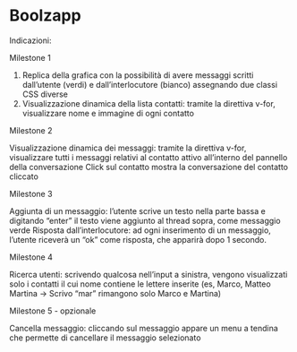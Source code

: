 Boolzapp
===
Indicazioni:

Milestone 1

1. Replica della grafica con la possibilità di avere messaggi scritti dall’utente (verdi) e dall’interlocutore (bianco) assegnando due classi CSS diverse
2. Visualizzazione dinamica della lista contatti: tramite la direttiva v-for, visualizzare nome e immagine di ogni contatto

Milestone 2

Visualizzazione dinamica dei messaggi: tramite la direttiva v-for, visualizzare tutti i messaggi relativi al contatto attivo all’interno del pannello della conversazione
Click sul contatto mostra la conversazione del contatto cliccato

Milestone 3

Aggiunta di un messaggio: l’utente scrive un testo nella parte bassa e digitando “enter” il testo viene aggiunto al thread sopra, come messaggio verde
Risposta dall’interlocutore: ad ogni inserimento di un messaggio, l’utente riceverà un “ok” come risposta, che apparirà dopo 1 secondo.

Milestone 4

Ricerca utenti: scrivendo qualcosa nell’input a sinistra, vengono visualizzati solo i contatti il cui nome contiene le lettere inserite (es, Marco, Matteo Martina -> Scrivo “mar” rimangono solo Marco e Martina)

Milestone 5 - opzionale

Cancella messaggio: cliccando sul messaggio appare un menu a tendina che permette di cancellare il messaggio selezionato
